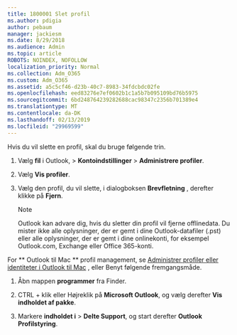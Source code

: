 ```yaml
---
title: 1800001 Slet profil
ms.author: pdigia
author: pebaum
manager: jackiesm
ms.date: 8/29/2018
ms.audience: Admin
ms.topic: article
ROBOTS: NOINDEX, NOFOLLOW
localization_priority: Normal
ms.collection: Adm_O365
ms.custom: Adm_O365
ms.assetid: a5c5cf46-d23b-40c7-8983-34fdcbdc02fe
ms.openlocfilehash: eed83276e7ef0602b1c1a5b7b095109bd76b5975
ms.sourcegitcommit: 6bd248764239282688cac98347c2356b701389e4
ms.translationtype: MT
ms.contentlocale: da-DK
ms.lasthandoff: 02/13/2019
ms.locfileid: "29969599"
---
```

Hvis du vil slette en profil, skal du bruge følgende trin.
  
1. Vælg **fil** i Outlook, \> **Kontoindstillinger** \> **Administrere profiler**.
    
2. Vælg **Vis profiler**.
    
3. Vælg den profil, du vil slette, i dialogboksen **Brevfletning** , derefter klikke på **Fjern**.
    
    > [!NOTE]
    > Outlook kan advare dig, hvis du sletter din profil vil fjerne offlinedata. Du mister ikke alle oplysninger, der er gemt i dine Outlook-datafiler (.pst) eller alle oplysninger, der er gemt i dine onlinekonti, for eksempel Outlook.com, Exchange eller Office 365-konti. 
  
For ** Outlook til Mac ** profil management, se [Administrer profiler eller identiteter i Outlook til Mac](https://support.office.com/article/fed2a955-74df-4a24-bef6-78a426958c4c.aspx) , eller Benyt følgende fremgangsmåde. 
  
1. Åbn mappen **programmer** fra Finder. 
    
2. CTRL + klik eller Højreklik på **Microsoft Outlook**, og vælg derefter **Vis indholdet af pakke**.
    
3. Markere **indholdet i** \> **Delte Support**, og start derefter **Outlook Profilstyring**.
    

